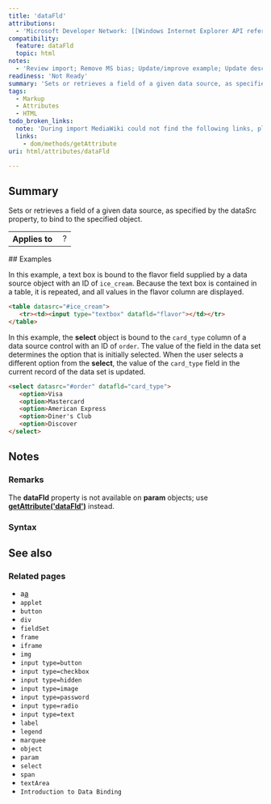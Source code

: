 ```yaml
---
title: 'dataFld'
attributions:
  - 'Microsoft Developer Network: [[Windows Internet Explorer API reference](http://msdn.microsoft.com/en-us/library/ie/hh828809%28v=vs.85%29.aspx) Article]'
compatibility:
  feature: dataFld
  topic: html
notes:
  - 'Review import; Remove MS bias; Update/improve example; Update descriptions; Fix lists & compatibility info'
readiness: 'Not Ready'
summary: 'Sets or retrieves a field of a given data source, as specified by the dataSrc property, to bind to the specified object.'
tags:
  - Markup
  - Attributes
  - HTML
todo_broken_links:
  note: 'During import MediaWiki could not find the following links, please fix and adjust this list.'
  links:
    - dom/methods/getAttribute
uri: html/attributes/dataFld

---
```

## Summary

Sets or retrieves a field of a given data source, as specified by the dataSrc property, to bind to the specified object.

<table class="wikitable">
<tr>
<th>
Applies to

</th>
<td>
 ?

</td>
</tr>
</table>
## Examples

In this example, a text box is bound to the flavor field supplied by a data source object with an ID of `ice_cream`. Because the text box is contained in a table, it is repeated, and all values in the flavor column are displayed.

``` html
<table datasrc="#ice_cream">
   <tr><td><input type="textbox" datafld="flavor"></td></tr>
</table>
```

In this example, the **select** object is bound to the `card_type` column of a data source control with an ID of `order`. The value of the field in the data set determines the option that is initially selected. When the user selects a different option from the **select**, the value of the `card_type` field in the current record of the data set is updated.

``` html
<select datasrc="#order" datafld="card_type">
   <option>Visa
   <option>Mastercard
   <option>American Express
   <option>Diner's Club
   <option>Discover
</select>
```

## Notes

### Remarks

The **dataFld** property is not available on **param** objects; use [**getAttribute('dataFld')**](/w/index.php?title=dom/methods/getAttribute&action=edit&redlink=1) instead.

### Syntax

## See also

### Related pages

-   a[a](/html/elements/a)
-   `applet`
-   `button`
-   `div`
-   `fieldSet`
-   `frame`
-   `iframe`
-   `img`
-   `input type=button`
-   `input type=checkbox`
-   `input type=hidden`
-   `input type=image`
-   `input type=password`
-   `input type=radio`
-   `input type=text`
-   `label`
-   `legend`
-   `marquee`
-   `object`
-   `param`
-   `select`
-   `span`
-   `textArea`
-   `Introduction to Data Binding`
